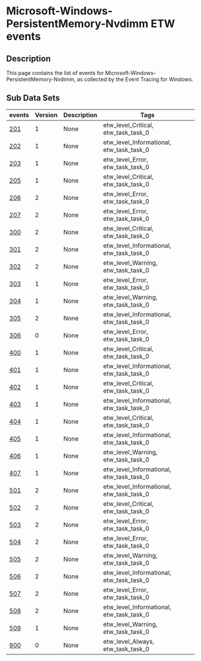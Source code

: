 # Microsoft-Windows-PersistentMemory-Nvdimm ETW events

## Description
This page contains the list of events for Microsoft-Windows-PersistentMemory-Nvdimm, as collected by the Event Tracing for Windows.

## Sub Data Sets
|events|Version|Description|Tags|
|---|---|---|---|
|[201](events/event-201_v1.md)|1|None|etw_level_Critical, etw_task_task_0|
|[202](events/event-202_v1.md)|1|None|etw_level_Informational, etw_task_task_0|
|[203](events/event-203_v1.md)|1|None|etw_level_Error, etw_task_task_0|
|[205](events/event-205_v1.md)|1|None|etw_level_Critical, etw_task_task_0|
|[206](events/event-206_v2.md)|2|None|etw_level_Error, etw_task_task_0|
|[207](events/event-207_v2.md)|2|None|etw_level_Error, etw_task_task_0|
|[300](events/event-300_v2.md)|2|None|etw_level_Critical, etw_task_task_0|
|[301](events/event-301_v2.md)|2|None|etw_level_Informational, etw_task_task_0|
|[302](events/event-302_v2.md)|2|None|etw_level_Warning, etw_task_task_0|
|[303](events/event-303_v1.md)|1|None|etw_level_Error, etw_task_task_0|
|[304](events/event-304_v1.md)|1|None|etw_level_Warning, etw_task_task_0|
|[305](events/event-305_v2.md)|2|None|etw_level_Informational, etw_task_task_0|
|[306](events/event-306.md)|0|None|etw_level_Error, etw_task_task_0|
|[400](events/event-400_v1.md)|1|None|etw_level_Critical, etw_task_task_0|
|[401](events/event-401_v1.md)|1|None|etw_level_Informational, etw_task_task_0|
|[402](events/event-402_v1.md)|1|None|etw_level_Critical, etw_task_task_0|
|[403](events/event-403_v1.md)|1|None|etw_level_Informational, etw_task_task_0|
|[404](events/event-404_v1.md)|1|None|etw_level_Critical, etw_task_task_0|
|[405](events/event-405_v1.md)|1|None|etw_level_Informational, etw_task_task_0|
|[406](events/event-406_v1.md)|1|None|etw_level_Warning, etw_task_task_0|
|[407](events/event-407_v1.md)|1|None|etw_level_Informational, etw_task_task_0|
|[501](events/event-501_v2.md)|2|None|etw_level_Informational, etw_task_task_0|
|[502](events/event-502_v2.md)|2|None|etw_level_Critical, etw_task_task_0|
|[503](events/event-503_v2.md)|2|None|etw_level_Error, etw_task_task_0|
|[504](events/event-504_v2.md)|2|None|etw_level_Error, etw_task_task_0|
|[505](events/event-505_v2.md)|2|None|etw_level_Warning, etw_task_task_0|
|[506](events/event-506_v2.md)|2|None|etw_level_Informational, etw_task_task_0|
|[507](events/event-507_v2.md)|2|None|etw_level_Error, etw_task_task_0|
|[508](events/event-508_v2.md)|2|None|etw_level_Informational, etw_task_task_0|
|[509](events/event-509_v1.md)|1|None|etw_level_Warning, etw_task_task_0|
|[900](events/event-900.md)|0|None|etw_level_Always, etw_task_task_0|
